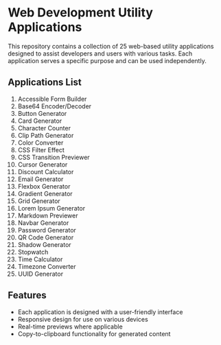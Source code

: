 # Web Development Utility Applications

This repository contains a collection of 25 web-based utility applications designed to assist developers and users with various tasks. Each application serves a specific purpose and can be used independently.

## Applications List

1. Accessible Form Builder
2. Base64 Encoder/Decoder
3. Button Generator
4. Card Generator
5. Character Counter
6. Clip Path Generator
7. Color Converter
8. CSS Filter Effect
9. CSS Transition Previewer
10. Cursor Generator
11. Discount Calculator
12. Email Generator
13. Flexbox Generator
14. Gradient Generator
15. Grid Generator
16. Lorem Ipsum Generator
17. Markdown Previewer
18. Navbar Generator
19. Password Generator
20. QR Code Generator
21. Shadow Generator
22. Stopwatch
23. Time Calculator
24. Timezone Converter
25. UUID Generator

## Features

- Each application is designed with a user-friendly interface
- Responsive design for use on various devices
- Real-time previews where applicable
- Copy-to-clipboard functionality for generated content


